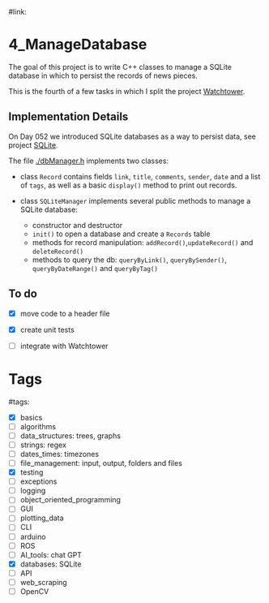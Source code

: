 #link:

# 4_ManageDatabase

The goal of this project is to write C++ classes to manage a SQLite database in which to persist the records of news pieces.  

This is the fourth of a few tasks in which I split the project [Watchtower](https://github.com/mhered/cpp_100daysofcode/blob/main/code/Day100_04-07-23/Watchtower).

## Implementation Details
On Day 052 we introduced SQLite databases as a way to persist data, see project [SQLite](https://github.com/mhered/cpp_100daysofcode/blob/main/code/Day052_17-05-23/SQLite).

The file [./dbManager.h](./dbManager.h) implements two classes:

* class `Record` contains fields `link`, `title`, `comments`, `sender`, `date` and a list of `tags`, as well as a basic `display()` method to print out records.

* class `SQLiteManager` implements several public methods to manage a SQLite database:
  * constructor and destructor
  * `init()` to open a database and create a `Records` table
  *  methods for record manipulation: `addRecord()`,`updateRecord()` and `deleteRecord()`
  *  methods to query the db: `queryByLink()`, `queryBySender()`, `queryByDateRange()` and `queryByTag()`

## To do
- [x] move code to a header file
- [x] create unit tests
- [ ] integrate with Watchtower


# Tags
#tags: 

- [x] basics
- [ ] algorithms
- [ ] data_structures: trees, graphs
- [ ] strings: regex
- [ ] dates_times: timezones
- [ ] file_management: input, output, folders and files
- [x] testing
- [ ] exceptions
- [ ] logging
- [ ] object_oriented_programming
- [ ] GUI
- [ ] plotting_data
- [ ] CLI
- [ ] arduino
- [ ] ROS
- [ ] AI_tools: chat GPT
- [x] databases: SQLite
- [ ] API
- [ ] web_scraping
- [ ] OpenCV